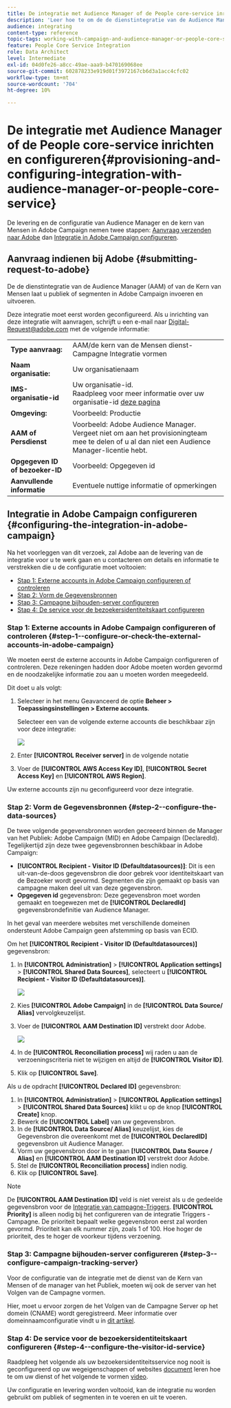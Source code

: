 ```yaml
---
title: De integratie met Audience Manager of de People core-service inrichten en configureren
description: 'Leer hoe te om de de dienstintegratie van de Audience Manager/van de Kern van Mensen te vormen beginnen publiek of segmenten met de verschillende oplossingen van Adobe Experience Cloud te delen. '
audience: integrating
content-type: reference
topic-tags: working-with-campaign-and-audience-manager-or-people-core-service
feature: People Core Service Integration
role: Data Architect
level: Intermediate
exl-id: 04d0fe26-a8cc-49ae-aaa9-b470169068ee
source-git-commit: 602878233e919d01f3972167cb6d3a1acc4cfc02
workflow-type: tm+mt
source-wordcount: '704'
ht-degree: 10%

---
```


# De integratie met Audience Manager of de People core-service inrichten en configureren{#provisioning-and-configuring-integration-with-audience-manager-or-people-core-service}

De levering en de configuratie van Audience Manager en de kern van Mensen in Adobe Campaign nemen twee stappen: [Aanvraag verzenden naar Adobe](#submitting-request-to-adobe) dan [Integratie in Adobe Campaign configureren](#configuring-the-integration-in-adobe-campaign).

## Aanvraag indienen bij Adobe {#submitting-request-to-adobe}

De de dienstintegratie van de Audience Manager (AAM) of van de Kern van Mensen laat u publiek of segmenten in Adobe Campaign invoeren en uitvoeren.

Deze integratie moet eerst worden geconfigureerd. Als u inrichting van deze integratie wilt aanvragen, schrijft u een e-mail naar [Digital-Request@adobe.com](mailto:Digital-Request@adobe.com) met de volgende informatie:

<table> 
 <tbody> 
  <tr> 
   <td> <strong>Type aanvraag:</strong><br /> </td> 
   <td> AAM/de kern van de Mensen dienst-Campagne Integratie vormen </td> 
  </tr> 
  <tr> 
   <td> <strong>Naam organisatie:</strong><br /> </td> 
   <td> Uw organisatienaam </td> 
  </tr> 
  <tr> 
   <td> <strong>IMS-organisatie-id</strong><br /> </td> 
   <td> Uw organisatie-id. <br> Raadpleeg voor meer informatie over uw organisatie-id <a href="https://experienceleague.adobe.com/docs/core-services/interface/administration/organizations.html?lang=nl">deze pagina</a></td> 
  </tr> 
  <tr> 
   <td> <strong>Omgeving:</strong><br /> </td> 
   <td> Voorbeeld: Productie </td> 
  </tr> 
  <tr> 
   <td> <strong>AAM of Persdienst</strong><br /> </td> 
   <td> Voorbeeld: Adobe Audience Manager. Vergeet niet om aan het provisioningteam mee te delen of u al dan niet een Audience Manager-licentie hebt.</td> 
  </tr> 
  <tr> 
   <td> <strong>Opgegeven ID of bezoeker-ID</strong><br /> </td> 
   <td> Voorbeeld: Opgegeven id </td> 
  </tr> 
  <tr> 
   <td> <strong>Aanvullende informatie</strong><br /> </td> 
   <td> Eventuele nuttige informatie of opmerkingen </td> 
  </tr> 
 </tbody> 
</table>

## Integratie in Adobe Campaign configureren {#configuring-the-integration-in-adobe-campaign}

Na het voorleggen van dit verzoek, zal Adobe aan de levering van de integratie voor u te werk gaan en u contacteren om details en informatie te verstrekken die u de configuratie moet voltooien:

* [Stap 1: Externe accounts in Adobe Campaign configureren of controleren](#step-1--configure-or-check-the-external-accounts-in-adobe-campaign)
* [Stap 2: Vorm de Gegevensbronnen](#step-2--configure-the-data-sources)
* [Stap 3: Campagne bijhouden-server configureren](#step-3--configure-campaign-tracking-server)
* [Stap 4: De service voor de bezoekersidentiteitskaart configureren](#step-4--configure-the-visitor-id-service)

### Stap 1: Externe accounts in Adobe Campaign configureren of controleren {#step-1--configure-or-check-the-external-accounts-in-adobe-campaign}

We moeten eerst de externe accounts in Adobe Campaign configureren of controleren. Deze rekeningen hadden door Adobe moeten worden gevormd en de noodzakelijke informatie zou aan u moeten worden meegedeeld.

Dit doet u als volgt:

1. Selecteer in het menu Geavanceerd de optie **Beheer > Toepassingsinstellingen > Externe accounts**.

   Selecteer een van de volgende externe accounts die beschikbaar zijn voor deze integratie:

   ![](assets/integration_aam_1.png)

1. Enter **[!UICONTROL Receiver server]** in de volgende notatie
1. Voer de **[!UICONTROL AWS Access Key ID]**, **[!UICONTROL Secret Access Key]** en **[!UICONTROL AWS Region]**.

Uw externe accounts zijn nu geconfigureerd voor deze integratie.

### Stap 2: Vorm de Gegevensbronnen {#step-2--configure-the-data-sources}

De twee volgende gegevensbronnen worden gecreeerd binnen de Manager van het Publiek: Adobe Campaign (MID) en Adobe Campaign (DeclaredId). Tegelijkertijd zijn deze twee gegevensbronnen beschikbaar in Adobe Campaign:

* **[!UICONTROL Recipient - Visitor ID (Defaultdatasources)]**: Dit is een uit-van-de-doos gegevensbron die door gebrek voor identiteitskaart van de Bezoeker wordt gevormd. Segmenten die zijn gemaakt op basis van campagne maken deel uit van deze gegevensbron.
* **Opgegeven id** gegevensbron: Deze gegevensbron moet worden gemaakt en toegewezen met de **[!UICONTROL DeclaredId]** gegevensbrondefinitie van Audience Manager.

In het geval van meerdere websites met verschillende domeinen ondersteunt Adobe Campaign geen afstemming op basis van ECID.

Om het **[!UICONTROL Recipient - Visitor ID (Defaultdatasources)]** gegevensbron:

1. In **[!UICONTROL Administration]** > **[!UICONTROL Application settings]** > **[!UICONTROL Shared Data Sources]**, selecteert u **[!UICONTROL Recipient - Visitor ID (Defaultdatasources)]**.

   ![](assets/integration_aam_2.png)

1. Kies **[!UICONTROL Adobe Campaign]** in de **[!UICONTROL Data Source/ Alias]** vervolgkeuzelijst.
1. Voer de **[!UICONTROL AAM Destination ID]** verstrekt door Adobe.

   ![](assets/integration_aam_3.png)

1. In de **[!UICONTROL Reconciliation process]** wij raden u aan de verzoeningscriteria niet te wijzigen en altijd de **[!UICONTROL Visitor ID]**.
1. Klik op **[!UICONTROL Save]**.

Als u de opdracht **[!UICONTROL Declared ID]** gegevensbron:

1. In **[!UICONTROL Administration]** > **[!UICONTROL Application settings]** > **[!UICONTROL Shared Data Sources]** klikt u op de knop **[!UICONTROL Create]** knop.
1. Bewerk de **[!UICONTROL Label]** van uw gegevensbron.
1. In de **[!UICONTROL Data Source/ Alias]** keuzelijst, kies de Gegevensbron die overeenkomt met de **[!UICONTROL DeclaredID]** gegevensbron uit Audience Manager.
1. Vorm uw gegevensbron door in te gaan **[!UICONTROL Data Source / Alias]** en **[!UICONTROL AAM Destination ID]** verstrekt door Adobe.
1. Stel de **[!UICONTROL Reconciliation process]** indien nodig.
1. Klik op **[!UICONTROL Save]**.

>[!NOTE]
>
>De **[!UICONTROL AAM Destination ID]** veld is niet vereist als u de gedeelde gegevensbron voor de [Integratie van campagne-Triggers](../../integrating/using/configuring-triggers-in-experience-cloud.md). **[!UICONTROL Priority]** is alleen nodig bij het configureren van de integratie Triggers - Campagne. De prioriteit bepaalt welke gegevensbron eerst zal worden gevormd. Prioriteit kan elk nummer zijn, zoals 1 of 100. Hoe hoger de prioriteit, des te hoger de voorkeur tijdens verzoening.

### Stap 3: Campagne bijhouden-server configureren {#step-3--configure-campaign-tracking-server}

Voor de configuratie van de integratie met de dienst van de Kern van Mensen of de manager van het Publiek, moeten wij ook de server van het Volgen van de Campagne vormen.

Hier, moet u ervoor zorgen de het Volgen van de Campagne Server op het domein (CNAME) wordt geregistreerd. Meer informatie over domeinnaamconfiguratie vindt u in [dit artikel](https://helpx.adobe.com/nl/campaign/kb/domain-name-delegation.html).

### Stap 4: De service voor de bezoekersidentiteitskaart configureren {#step-4--configure-the-visitor-id-service}

Raadpleeg het volgende als uw bezoekersidentiteitsservice nog nooit is geconfigureerd op uw wegeigenschappen of websites [document](https://experienceleague.adobe.com/docs/id-service/using/implementation/setup-aam-analytics.html) leren hoe te om uw dienst of het volgende te vormen [video](https://helpx.adobe.com/marketing-cloud/how-to/email-marketing.html#step-two).

Uw configuratie en levering worden voltooid, kan de integratie nu worden gebruikt om publiek of segmenten in te voeren en uit te voeren.
